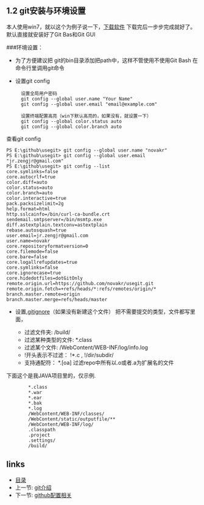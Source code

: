 ## 1.2 git安装与环境设置

本人使用win7，就以这个为例子说一下，[下载软件](http://msysgit.github.io/) 下载完后一步步完成就好了。默认直接就安装好了Git Bas和Git GUI  

###环境设置：

* 为了方便建议把 git的bin目录添加把path中，这样不管使用不使用Git Bash 在命令行里调用git命令

* 设置git config

		设置全局用户密码  
		git config --global user.name "Your Name"  
		git config --global user.email "email@example.com"  

		设置终端配置高亮（win下默认高亮的，如果没有，就设置一下） 
		git config --global color.status auto  
		git config --global color.branch auto

查看git config

	PS E:\github\usegit> git config --global user.name "novakr"
	PS E:\github\usegit> git config --global user.email "jr.zengjr@gmail.com"
	PS E:\github\usegit> git config --list
	core.symlinks=false
	core.autocrlf=true
	color.diff=auto
	color.status=auto
	color.branch=auto
	color.interactive=true
	pack.packsizelimit=2g
	help.format=html
	http.sslcainfo=/bin/curl-ca-bundle.crt
	sendemail.smtpserver=/bin/msmtp.exe
	diff.astextplain.textconv=astextplain
	rebase.autosquash=true
	user.email=jr.zengjr@gmail.com
	user.name=novakr
	core.repositoryformatversion=0
	core.filemode=false
	core.bare=false
	core.logallrefupdates=true
	core.symlinks=false
	core.ignorecase=true
	core.hidedotfiles=dotGitOnly
	remote.origin.url=https://github.com/novakr/usegit.git
	remote.origin.fetch=+refs/heads/*:refs/remotes/origin/*
	branch.master.remote=origin
	branch.master.merge=refs/heads/master	
 
* 设置[.gitignore](https://www.kernel.org/pub/software/scm/git/docs/gitignore.html)（如果没有新建这个文件） 把不需要提交的类型，文件都写里面，

	- 过滤文件夹: /build/
	- 过滤某种类型的文件:  *.class
	- 过滤某个文件: /WebContent/WEB-INF/log/info.log
	- !开头表示不过滤： !*.c , !/dir/subdir/
	- 支持通配符： *.[oa] 过滤repo中所有以.o或者.a为扩展名的文件 
	<!-- --> 
 下面这个是我JAVA项目里的，仅示例.

			*.class 
			*.war
			*.ear
			*.bak
			*.log
			/WebContent/WEB-INF/classes/
			/WebContent/static/outputfile/**
			/WebContent/WEB-INF/log/
			.classpath
			.project
			.settings/
			/build/
## links
  * [目录](<preface.md>)
  * 上一节: [git介绍](01.0.md)
  * 下一节: [github配置相关](01.2.md)